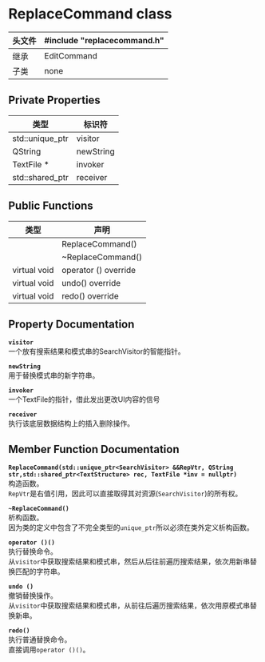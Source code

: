 # ReplaceCommand class

| 头文件 | #include "replacecommand.h" |
|-|-|
| 继承 | EditCommand |
| 子类 | none |


## Private Properties
| 类型 | 标识符 |
|-|-|
std::unique_ptr<SearchVisitor>|visitor
QString|newString
TextFile *| invoker
std::shared_ptr<TextStructure>|receiver


## Public Functions
| 类型 |声明|
|-|-|
| | ReplaceCommand() |
||~ReplaceCommand()
| virtual void | operator () override|
| virtual void | undo() override|
| virtual void | redo() override|


## Property Documentation
**`visitor`**  
一个放有搜索结果和模式串的SearchVisitor的智能指针。

**`newString`**  
用于替换模式串的新字符串。

**`invoker`**  
一个TextFile的指针，借此发出更改UI内容的信号

**`receiver`**  
执行该底层数据结构上的插入删除操作。


## Member Function Documentation  
**`ReplaceCommand(std::unique_ptr<SearchVisitor> &&RepVtr, QString str,std::shared_ptr<TextStructure> rec, TextFile *inv = nullptr)`**  
构造函数。  
`RepVtr`是右值引用，因此可以直接取得其对资源(`SearchVisitor`)的所有权。

**`~ReplaceCommand()`**  
析构函数。  
因为类的定义中包含了不完全类型的`unique_ptr`所以必须在类外定义析构函数。

**`operator ()()`**   
执行替换命令。  
从`visitor`中获取搜索结果和模式串，然后从后往前遍历搜索结果，依次用新串替换匹配的字符串。  

**`undo ()`**   
撤销替换操作。  
从`visitor`中获取搜索结果和模式串，从前往后遍历搜索结果，依次用原模式串替换新串。

**`redo()`**  
执行普通替换命令。  
直接调用`operator ()()`。


